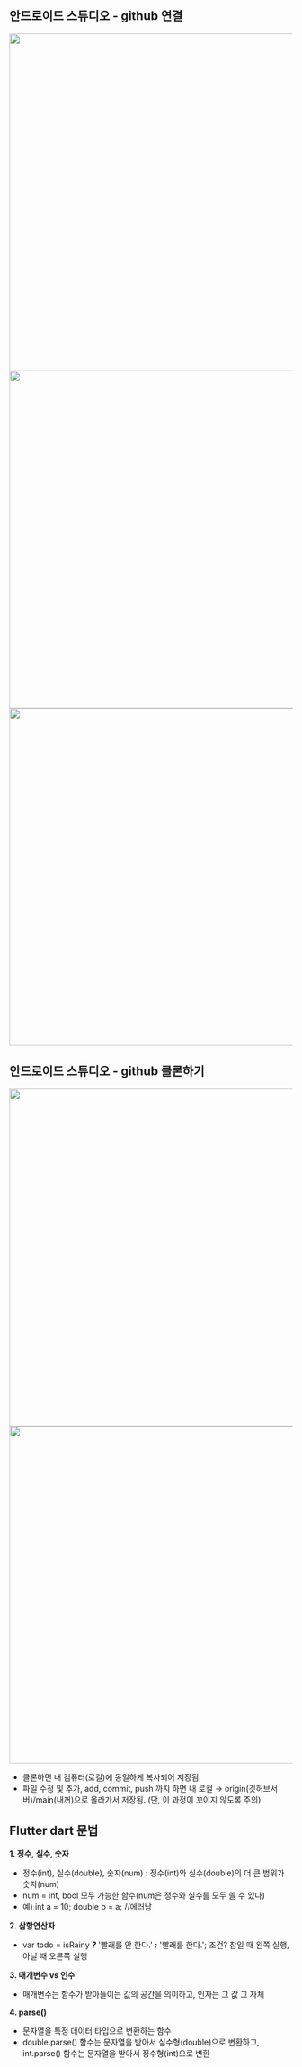 ## 안드로이드 스튜디오 - github 연결
<img src="https://github.com/dmm-asmong/TIL/assets/120648380/8fedc1ec-7d72-40fd-a1bc-c60e4b88b8c8" width='600px'>
<img src="https://github.com/dmm-asmong/TIL/assets/120648380/f67718c6-6a2f-4a97-ae87-80bca3a5d2ee" width='600px'>
<img src="https://github.com/dmm-asmong/TIL/assets/120648380/1bed6fa6-bfae-4958-b642-60f8ed5bd597" width='600px'>

## 안드로이드 스튜디오 - github 클론하기
<img src="https://github.com/dmm-asmong/TIL/assets/120648380/bce92a58-4cfc-4b9c-b51f-2d84e22853ae" width='600px'>
<img src="https://github.com/dmm-asmong/TIL/assets/120648380/6bd0aa83-9aa2-4cd4-b789-b6d0fa352989" width='600px'>

- 클론하면 내 컴퓨터(로컬)에 동일하게 복사되어 저장됨.
- 파일 수정 및 추가, add, commit, push 까지 하면 내 로컬 → origin(깃허브서버)/main(내꺼)으로 올라가서 저장됨.
  (단, 이 과정이 꼬이지 않도록 주의)


## Flutter dart 문법

**1. 정수, 실수, 숫자**
   - 정수(int), 실수(double), 숫자(num) : 정수(int)와 실수(double)의 더 큰 범위가 숫자(num)
   - num = int, bool 모두 가능한 함수(num은 정수와 실수를 모두 쓸 수 있다)
   - 예) int a = 10;
         double b = a; //에러남

**2. 삼항연산자**
   - var todo = isRainy **_?_** '빨래를 안 한다.' **_:_** '빨래를 한다.';
조건? 참일 때 왼쪽 실행, 아닐 때 오른쪽 실행

**3. 매개변수 vs 인수**
   - 매개변수는 함수가 받아들이는 값의 공간을 의미하고, 인자는 그 값 그 자체

**4. parse()**
   - 문자열을 특정 데이터 타입으로 변환하는 함수
   - double.parse() 함수는 문자열을 받아서 실수형(double)으로 변환하고, int.parse() 함수는 문자열을 받아서 정수형(int)으로 변환
